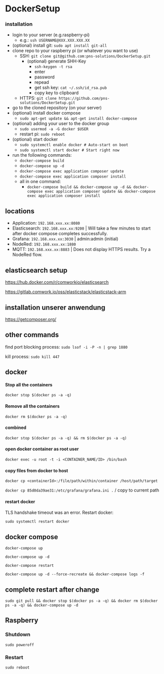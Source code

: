 # DockerSetup

### installation
- login to your server (e.g.raspberry-pi) 
  - e.g.: `ssh USERNAME@XXX.XXX.XXX.XX`
- (optional) install git: `sudo apt install git-all`
- clone repo to your raspberry pi (or whatever you want to use)
  - SSH: `git clone git@github.com:pns-solutions/DockerSetup.git`
    - (optional) generate SHH-Key
      - `ssh-keygen -t rsa`
      - enter
      - password
      - repead
      - get ssh key: `cat ~/.ssh/id_rsa.pub`
      - copy key to clipboard
  - HTTPS: `git clone https://github.com/pns-solutions/DockerSetup.git`
- go to the cloned repository (on your server)
- (optional) install docker compose
  - `sudo apt-get update && apt-get install docker-compose`
- (optional) adding your user to the docker group 
  - `sudo usermod -a -G docker $USER`
  - restart pi: `sudo reboot`
- (optional) start docker
  - `sudo systemctl enable docker # Auto-start on boot`
  - `sudo systemctl start docker # Start right now`
- run the following commands:
  - `docker-compose build`
  - `docker-compose up -d`
  - `docker-compose exec application composer update`
  - `docker-compose exec application composer install`
  - all in one command:
    - `docker-compose build && docker-compose up -d && docker-compose exec application composer update && docker-compose exec application composer install`




## locations
- Application: `192.168.xxx.xx:8080`
- Elasticsearch: `192.168.xxx.xx:9200` | Will take a few minutes to start after docker compose completes successfully.
- Grafana: `192.168.xxx.xx:3030` | admin:admin (initial)
- NodeRed: `192.168.xxx.xx:1880`
- MQTT: `192.168.xxx.xx:8883` | Does not display HTTPS results. Try a NodeRed flow.


## elasticsearch setup

https://hub.docker.com/r/comworkio/elasticsearch

https://gitlab.comwork.io/oss/elasticstack/elasticstack-arm

## installation unserer anwendung
https://getcomposer.org/


## other commands
find port blocking process: `sudo lsof -i -P -n | grep 1880`

kill process: `sudo kill 447`

## docker
#### Stop all the containers
`docker stop $(docker ps -a -q)`

#### Remove all the containers
`docker rm $(docker ps -a -q)`

#### combined
`docker stop $(docker ps -a -q) && rm $(docker ps -a -q)`

#### open docker container as root user
`docker exec -u root -t -i <CONTAINER_NAME/ID> /bin/bash`

#### copy files from docker to host
`docker cp <containerId>:/file/path/within/container /host/path/target`

`docker cp 85d0da39ae31:/etc/grafana/grafana.ini .` / copy to current path

#### restart docker
TLS handshake timeout was an error. Restart docker:

`sudo systemctl restart docker`


## docker compose

`docker-compose up`

`docker-compose up -d`

`docker-compose restart`

`docker-compose up -d --force-recreate && docker-compose logs -f`

## complete restart after change


```shell
sudo git pull && docker stop $(docker ps -a -q) && docker rm $(docker ps -a -q) && docker-compose up -d
```

## Raspberry
### Shutdown
`sudo poweroff`

### Restart
`sudo reboot`


